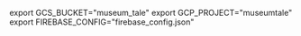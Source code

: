 <!-- The core Firebase JS SDK is always required and must be listed first -->
<script src="https://www.gstatic.com/firebasejs/7.3.0/firebase-app.js"></script>

<!-- TODO: Add SDKs for Firebase products that you want to use
     https://firebase.google.com/docs/web/setup#available-libraries -->
<script src="https://www.gstatic.com/firebasejs/7.3.0/firebase-analytics.js"></script>

<script>
  // Your web app's Firebase configuration
  var firebaseConfig = {
    apiKey: "AIzaSyA0D97G56fESEXG7VByJWVNGkwFIZoq55E",
    authDomain: "museumtale.firebaseapp.com",
    databaseURL: "https://museumtale.firebaseio.com",
    projectId: "museumtale",
    storageBucket: "museumtale.appspot.com",
    messagingSenderId: "972171369468",
    appId: "1:972171369468:web:c3bd5d157c0f83b24af079",
    measurementId: "G-CL3L2STT97"
  };
  // Initialize Firebase
  firebase.initializeApp(firebaseConfig);
  firebase.analytics();
</script>


export GCS_BUCKET="museum_tale"
export GCP_PROJECT="museumtale"
export FIREBASE_CONFIG="firebase_config.json"